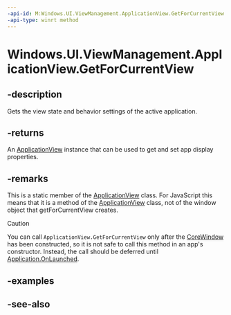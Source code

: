 ```yaml
---
-api-id: M:Windows.UI.ViewManagement.ApplicationView.GetForCurrentView
-api-type: winrt method
---
```


<!-- Method syntax
public Windows.UI.ViewManagement.ApplicationView GetForCurrentView()
-->

# Windows.UI.ViewManagement.ApplicationView.GetForCurrentView

## -description
Gets the view state and behavior settings of the active application.

## -returns
An [ApplicationView](applicationview.md) instance that can be used to get and set app display properties.

## -remarks
This is a static member of the [ApplicationView](applicationview.md) class. For JavaScript this means that it is a method of the [ApplicationView](applicationview.md) class, not of the window object that getForCurrentView creates.

> [!CAUTION]
> You can call `ApplicationView.GetForCurrentView` only after the [CoreWindow](../windows.ui.core/corewindow.md) has been constructed, so it is not safe to call this method in an app's constructor. Instead, the call should be deferred until [Application.OnLaunched](../windows.ui.xaml/application_onlaunched_859642554.md).

## -examples

## -see-also
